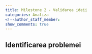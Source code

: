 ```yaml
---
title: Milestone 2 - Validarea ideii
categories: Analiza
<!--author_staff_member:
show_comments: true
---
```


## Identificarea problemei
